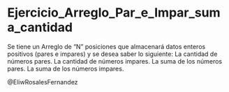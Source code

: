 # Ejercicio_Arreglo_Par_e_Impar_suma_cantidad
Se tiene un Arreglo de “N” posiciones que almacenará datos enteros positivos (pares e impares) y se desea saber lo siguiente:
     La cantidad de números pares.
     La cantidad de números impares.
     La suma de los números pares.
     La suma de los números impares.
 



@EliwRosalesFernandez
